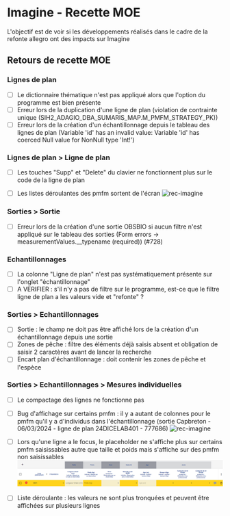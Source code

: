 # Imagine - Recette MOE
L'objectif est de voir si les développements réalisés dans le cadre de la refonte allegro ont des impacts sur Imagine

## Retours de recette MOE

### Lignes de plan
- [ ] Le dictionnaire thématique n'est pas appliqué alors que l'option du programme est bien présente
- [ ] Erreur lors de la duplication d'une ligne de plan (violation de contrainte unique (SIH2_ADAGIO_DBA_SUMARIS_MAP.M_PMFM_STRATEGY_PK))
- [ ] Erreur lors de la création d'un échantillonnage depuis le tableau des lignes de plan (Variable 'id' has an invalid value: Variable 'id' has coerced Null value for NonNull type 'Int!')

### Lignes de plan > Ligne de plan
- [ ] Les touches "Supp" et "Delete" du clavier ne fonctionnent plus sur le code de la ligne de plan
- [ ] Les listes déroulantes des pmfm sortent de l'écran
  ![rec-imagine](/projects/imagine/rec/images/rec-24-001-2.9.21.1-LDP-listes_déroulantes_tronquées.PNG)


### Sorties > Sortie
- [ ] Erreur lors de la création d'une sortie OBSBIO si aucun filtre n'est appliqué sur le tableau des sorties (Form errors -> measurementValues.__typename (required)) (#728)

### Echantillonnages
- [ ] La colonne "Ligne de plan" n'est pas systématiquement présente sur l'onglet "échantillonnage"
- [ ] A VERIFIER : s'il n'y a pas de filtre sur le programme, est-ce que le filtre ligne de plan a les valeurs vide et "refonte" ?

### Sorties > Echantillonnages
- [ ] Sortie : le champ ne doit pas être affiché lors de la création d'un échantillonnage depuis une sortie
- [ ] Zones de pêche : filtre des éléments déjà saisis absent et obligation de saisir 2 caractères avant de lancer la recherche
- [ ] Encart plan d'échantillonnage : doit contenir les zones de pêche et l'espèce

### Sorties > Echantillonnages > Mesures individuelles
- [ ] Le compactage des lignes ne fonctionne pas
- [ ] Bug d'affichage sur certains pmfm : il y a autant de colonnes pour le pmfm qu'il y a d'individus dans l'échantillonnage (sortie Capbreton - 06/03/2024 - ligne de plan 24DICELAB401 - 777686)
  ![rec-imagine](/projects/imagine/rec/images/rec-24-001-2.9.21.1-MI_colonnes_dupliquées.PNG)

- [ ] Lors qu'une ligne a le focus, le placeholder ne s'affiche plus sur certains pmfm saisissables autre que taille et poids mais s'affiche sur des pmfm non saisissables
  ![rec-imagine](/projects/imagine/rec/images/rec-24-001-2.9.21.1-MI_placeholder.PNG)
- [ ] Liste déroulante : les valeurs ne sont plus tronquées et peuvent être affichées sur plusieurs lignes

